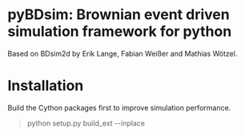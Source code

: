pyBDsim: Brownian event driven simulation framework for python
==============================================================

Based on BDsim2d by Erik Lange, Fabian Weißer and Mathias Wötzel.


# Installation

Build the Cython packages first to improve simulation performance.

> python setup.py build_ext --inplace

